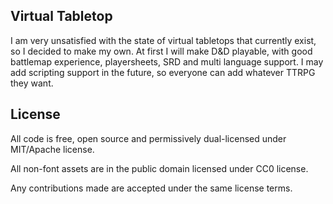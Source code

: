 ## Virtual Tabletop
I am very unsatisfied with the state of virtual tabletops that currently exist, so I decided to make my own. At first I will make D&D playable, with good battlemap experience, playersheets, SRD and multi language support. I may add scripting support in the future, so everyone can add whatever TTRPG they want.

## License
All code is free, open source and permissively dual-licensed under MIT/Apache license.

All non-font assets are in the public domain licensed under CC0 license.

Any contributions made are accepted under the same license terms.
